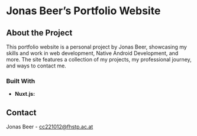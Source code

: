 # Jonas Beer’s Portfolio Website

## About the Project

This portfolio website is a personal project by Jonas Beer, showcasing my skills and work in web development, Native Android Development, and more. The site features a collection of my projects, my professional journey, and ways to contact me.

### Built With

- **Nuxt.js:** 


## Contact

Jonas Beer - cc221012@fhstp.ac.at
